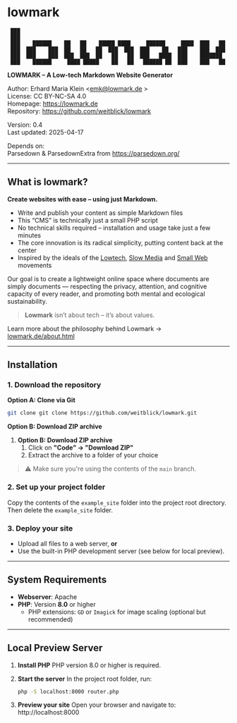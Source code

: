 # lowmark

```
 ███
 ███
 ███    ██████    ██   ██    █████ ████     ██████     ████  ███   ██
 ███  ███    ███  ██   ██   ██  ███  ███  ███    ██   ███    ███  ███
 ███  ███    ███  ███  ███  ██   ██   ██  ███   ████  ███    ███████
 ███    ██████     ████ █████    ██   ██   ██████ ██  ███    ███   ██
```

**LOWMARK – A Low-tech Markdown Website Generator**

Author: Erhard Maria Klein <emk@lowmark.de >  
License: CC BY-NC-SA 4.0  
Homepage: https://lowmark.de  
Repository: https://github.com/weitblick/lowmark

Version: 0.4  
Last updated: 2025-04-17

Depends on:  
Parsedown & ParsedownExtra from https://parsedown.org/

---

## What is lowmark?

**Create websites with ease – using just Markdown.**

- Write and publish your content as simple Markdown files
- This “CMS” is technically just a small PHP script
- No technical skills required – installation and usage take just a few minutes
- The core innovation is its radical simplicity, putting content back at the center
- Inspired by the ideals of the [Lowtech](https://solar.lowtechmagazine.com/), [Slow Media](https://www.slow-media.net/manifest) and [Small Web](https://smallweb.page/home) movements

Our goal is to create a lightweight online space where documents are simply documents — respecting the privacy, attention, and cognitive capacity of every reader, and promoting both mental and ecological sustainability.

> **Lowmark** isn’t about tech – it’s about values.

Learn more about the philosophy behind Lowmark → [lowmark.de/about.html](https://lowmark.de/about.html)

---

## Installation

### 1. Download the repository

**Option A: Clone via Git**

```bash
git clone git clone https://github.com/weitblick/lowmark.git
```

**Option B: Download ZIP archive**

1. **Option B: Download ZIP archive**
   1. Click on **"Code" → "Download ZIP"**
   2. Extract the archive to a folder of your choice

> ⚠️ Make sure you're using the contents of the `main` branch.

### 2. Set up your project folder

 Copy the contents of the `example_site` folder into the project root directory.
 Then delete the `example_site` folder.

### 3. Deploy your site

- Upload all files to a web server, **or**
- Use the built-in PHP development server (see below for local preview).

---

## System Requirements

- **Webserver**: Apache
- **PHP**: Version **8.0** or higher
  - PHP extensions: `GD` or `Imagick` for image scaling (optional but recommended)

------

## Local Preview Server

1. **Install PHP**
    PHP version 8.0 or higher is required.

2. **Start the server**
    In the project root folder, run:

   ```bash
   php -S localhost:8000 router.php
   ```

3. **Preview your site**
    Open your browser and navigate to:
    http://localhost:8000
